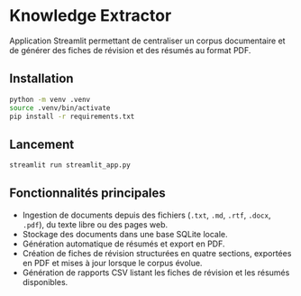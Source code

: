 # Knowledge Extractor

Application Streamlit permettant de centraliser un corpus documentaire et de générer des fiches de révision et des résumés au format PDF.

## Installation

```bash
python -m venv .venv
source .venv/bin/activate
pip install -r requirements.txt
```

## Lancement

```bash
streamlit run streamlit_app.py
```

## Fonctionnalités principales

- Ingestion de documents depuis des fichiers (`.txt`, `.md`, `.rtf`, `.docx`, `.pdf`), du texte libre ou des pages web.
- Stockage des documents dans une base SQLite locale.
- Génération automatique de résumés et export en PDF.
- Création de fiches de révision structurées en quatre sections, exportées en PDF et mises à jour lorsque le corpus évolue.
- Génération de rapports CSV listant les fiches de révision et les résumés disponibles.

